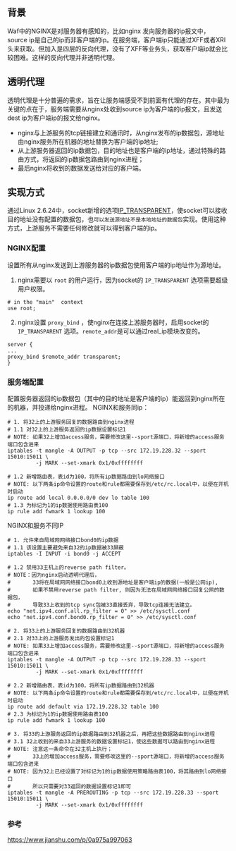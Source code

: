 ## 背景
Waf中的NGINX是对服务器有感知的，比如nginx 发向服务器的ip报文中，source ip是自己的ip而非客户端的ip。在服务端，客户端ip只能通过XFF或者XRI头来获取。但加入是四层的反向代理，没有了XFF等业务头，获取客户端ip就会比较困难。这样的反向代理并非透明代理。
## 透明代理
透明代理是十分普遍的需求，旨在让服务端感受不到前面有代理的存在。其中最为关键的点在于，服务端需要从nginx处收到source ip为客户端的ip报文，且发送dest ip为客户端ip的报文给nginx。

- nginx与上游服务的tcp链接建立和通讯时，从nginx发布的ip数据包，源地址由nginx服务所在机器的地址替换为客户端的ip地址;
- 从上游服务器返回的ip数据包，目的地址也是客户端的ip地址，通过特殊的路由方式，将返回的ip数据包路由到nginx进程；
- 最后nginx将收到的数据发送给对应的客户端。

## 实现方式
通过Linux 2.6.24中，socket新增的选项[IP_TRANSPARENT](https://links.jianshu.com/go?to=https%3A%2F%2Fman7.org%2Flinux%2Fman-pages%2Fman7%2Fip.7.html)，使socket可以接收目的地址没有配置的数据包，也`可以发送源地址不是本地地址的数据包`实现。使用这种方式，上游服务不需要任何修改就可以得到客户端的ip。
### NGINX配置
设置所有从nginx发送到上游服务器的ip数据包使用客户端的ip地址作为源地址。
1. nginx需要以 `root` 的用户运行，因为socket的 `IP_TRANSPARENT` 选项需要超级用户权限。
```
# in the "main"  context
use root;
```
2. nginx设置 `proxy_bind` ，使nginx在连接上游服务器时，启用socket的 `IP_TRANSPARENT` 选项。`remote_addr`是可以通过real_ip模块改变的。
```
server {
...
proxy_bind $remote_addr transparent;
}
```
### 服务端配置
配置服务器返回的ip数据包（其中的目的地址是客户端的ip）能返回到nginx所在的机器，并投递给nginx进程。
NGINX和服务同ip：
```
# 1. 将32上的上游服务回复的数据路由到nginx进程
# 1.1 对32上的上游服务返回的ip数据设置标记1
# NOTE: 如果32上增加access服务，需要修改这里--sport源端口，将新增的access服务端口包含进来
iptables -t mangle -A OUTPUT -p tcp --src 172.19.228.32 --sport 15010:15011 \
         -j MARK --set-xmark 0x1/0xffffffff
         
# 1.2 新增路由表，表id为100，将所有ip数据路由到lo网络接口         
# NOTE: 以下两条ip命令设置的route和rule都需要保存到/etc/rc.local中，以便在开机时启动
ip route add local 0.0.0.0/0 dev lo table 100
# 1.3 为标记为1的ip数据使用路由表100
ip rule add fwmark 1 lookup 100
```
NGINX和服务不同IP
```
# 1. 允许来自局域网网络接口bond0的ip数据
# 1.1 该设置主要避免来自32的ip数据被33屏蔽
iptables -I INPUT -i bond0 -j ACCEPT

# 1.2 禁用33主机上的reverse path filter。
# NOTE：因为nginx启动透明代理后，
#       33将在局域网网络接口bond0上收到源地址是客户端ip的数据(一般是公网ip), 
#       如果不禁用reverse path filter, 则因为无法在局域网网络接口回复公网的数据包，
#       导致33上收到的tcp sync包被33直接丢弃，导致tcp连接无法建立。
echo "net.ipv4.conf.all.rp_filter = 0" >> /etc/sysctl.conf
echo "net.ipv4.conf.bond0.rp_filter = 0" >> /etc/sysctl.conf

# 2. 将33上的上游服务回复的数据路由到32机器
# 2.1 对33上的上游服务发出的包设置标记1
# NOTE: 如果33上增加access服务，需要修改这里--sport源端口，将新增的access服务端口包含进来
iptables -t mangle -A OUTPUT -p tcp --src 172.19.228.33 --sport 15010:15011 \
         -j MARK --set-xmark 0x1/0xffffffff

# 2.2 新增路由表，表id为100，将所有ip数据路由到32机器
# NOTE: 以下两条ip命令设置的route和rule都需要保存到/etc/rc.local中，以便在开机时启动
ip route add default via 172.19.228.32 table 100
# 2.3 为标记为1的ip数据使用路由表100
ip rule add fwmark 1 lookup 100

# 3. 将33的上游服务返回的ip数据路由到32机器之后，再把这些数据路由到nginx进程
# 3.1 32上收到的来自33上游服务的数据设置标记1，使这些数据可以路由到nginx进程
# NOTE: 注意这一条命令在32主机上执行；
#       33上的增加access服务，需要修改这里的--sport源端口，将新增的access服务端口包含进来
# NOTE: 因为32上已经设置了对标记为1的ip数据使用策略路由表100，将其路由到lo网络接口
#       所以只需要对33返回的数据设置标记1即可
iptables -t mangle -A PREROUTING -p tcp --src 172.19.228.33 --sport 15010:15011 \
         -j MARK --set-xmark 0x1/0xffffffff
```
### 参考 
https://www.jianshu.com/p/0a975a997063

